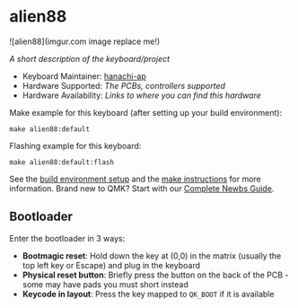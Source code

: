 # alien88

![alien88](imgur.com image replace me!)

*A short description of the keyboard/project*

* Keyboard Maintainer: [hanachi-ap](https://github.com/hanachi-ap)
* Hardware Supported: *The PCBs, controllers supported*
* Hardware Availability: *Links to where you can find this hardware*

Make example for this keyboard (after setting up your build environment):

    make alien88:default

Flashing example for this keyboard:

    make alien88:default:flash

See the [build environment setup](https://docs.qmk.fm/#/getting_started_build_tools) and the [make instructions](https://docs.qmk.fm/#/getting_started_make_guide) for more information. Brand new to QMK? Start with our [Complete Newbs Guide](https://docs.qmk.fm/#/newbs).

## Bootloader

Enter the bootloader in 3 ways:

* **Bootmagic reset**: Hold down the key at (0,0) in the matrix (usually the top left key or Escape) and plug in the keyboard
* **Physical reset button**: Briefly press the button on the back of the PCB - some may have pads you must short instead
* **Keycode in layout**: Press the key mapped to `QK_BOOT` if it is available
